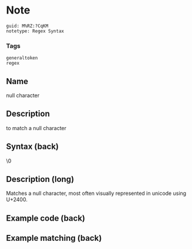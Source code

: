 # Note
```
guid: M%RZ:?CqKM
notetype: Regex Syntax
```

### Tags
```
generaltoken
regex
```

## Name
null character

## Description
to match a null character

## Syntax (back)
<div>\0</div>

## Description (long)
Matches a null character, most often visually represented in unicode using U+2400.

## Example code (back)


## Example matching (back)

